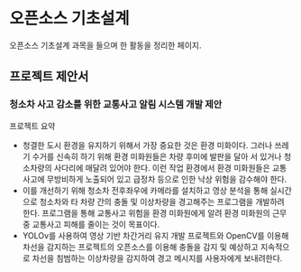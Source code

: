 # 오픈소스 기초설계
오픈소스 기초설계 과목을 들으며 한 활동을 정리한 페이지.

## 프로젝트 제안서

### 청소차 사고 감소를 위한 교통사고 알림 시스템 개발 제안

프로젝트 요약
* 청결한 도시 환경을 유지하기 위해서 가장 중요한 것은 환경 미화이다. 그러나 쓰레기 수거를 신속히 하기 위해 환경 미화원들은 차량 후미에 발판을 달아 서 있거나 청소차량의 사다리에 매달려 있어야 한다. 이런 작업 환경에서 환경 미화원들은 교통사고에 무방비하게 노출되어 있고 급정차 등으로 인한 낙상 위험을 감수해야 한다. 
* 이를 개선하기 위해 청소차 전후좌우에 카메라를 설치하고 영상 분석을 통해 실시간으로 청소차와 타 차량 간의 충돌 및 이상차량을 경고해주는 프로그램을 개발하려 한다. 프로그램을 통해 교통사고 위험을 환경 미화원에게 알려 환경 미화원의 근무 중 교통사고 피해를 줄이는 것이 목표이다.
* YOLOv를 사용하여 영상 기반 차간거리 유지 개발 프로젝트와 OpenCV를 이용해 차선을 감지하는 프로젝트의 오픈소스를 이용해 충돌을 감지 및 예상하고 지속적으로 차선을 침범하는 이상차량을 감지하여 경고 메시지를 사용자에게 보내려한다.

  


